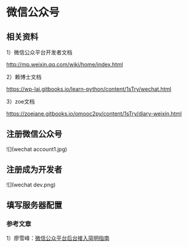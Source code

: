 # 微信公众号


## 相关资料
1）微信公众平台开发者文档

http://mp.weixin.qq.com/wiki/home/index.html

2）赖博士文档

https://wp-lai.gitbooks.io/learn-python/content/1sTry/wechat.html

3）zoe文档

https://zoejane.gitbooks.io/omooc2py/content/1sTry/diary-weixin.html

## 注册微信公众号

![](wechat account1.jpg)


## 注册成为开发者

![](wechat dev.png)


## 填写服务器配置


### 参考文章

1）廖雪峰：[微信公众平台后台接入简明指南](http://www.liaoxuefeng.com/article/0013900476318564121d01facf844cba508396f95d9bb82000)
























